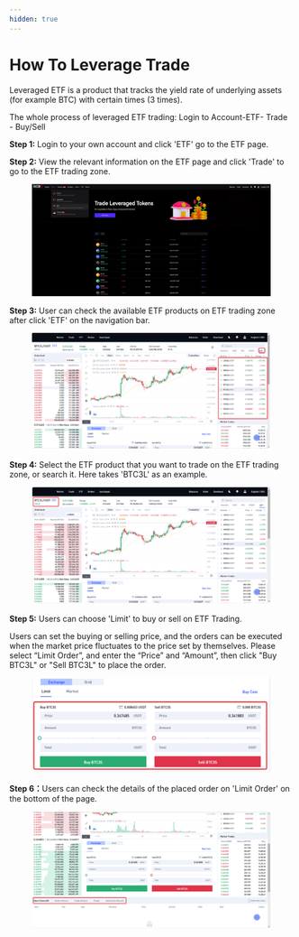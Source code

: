 ```yaml
---
hidden: true
---
```


# How To Leverage Trade

Leveraged ETF is a product that tracks the yield rate of underlying assets (for example BTC) with certain times (3 times).

The whole process of leveraged ETF trading: Login to Account-ETF- Trade - Buy/Sell

**Step 1:** Login to your own account and click 'ETF' go to the ETF page.

**Step 2:** View the relevant information on the ETF page and click 'Trade' to go to the ETF trading zone.

<figure><img src="../../.gitbook/assets/Screenshot 2024-10-11 at 18.02.18.png" alt=""><figcaption></figcaption></figure>

**Step 3:** User can check the available ETF products on ETF trading zone after click 'ETF' on the navigation bar.

<figure><img src="../../.gitbook/assets/Screenshot 2024-10-11 at 18.03.13.png" alt=""><figcaption></figcaption></figure>

**Step 4:** Select the ETF product that you want to trade on the ETF trading zone, or search it. Here takes 'BTC3L' as an example.

<figure><img src="../../.gitbook/assets/Screenshot 2024-10-11 at 18.04.01.png" alt=""><figcaption></figcaption></figure>

**Step 5:** Users can choose 'Limit' to buy or sell on ETF Trading.

Users can set the buying or selling price, and the orders can be executed when the market price fluctuates to the price set by themselves. Please select “Limit Order”, and enter the “Price” and “Amount”, then click "Buy BTC3L" or "Sell BTC3L" to place the order.

<figure><img src="../../.gitbook/assets/Screenshot 2024-10-11 at 18.04.40.png" alt=""><figcaption></figcaption></figure>

**Step 6：**&#x55;sers can check the details of the placed order on 'Limit Order' on the bottom of the page.

<figure><img src="../../.gitbook/assets/Screenshot 2024-10-11 at 18.05.21.png" alt=""><figcaption></figcaption></figure>
